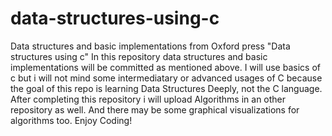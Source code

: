 # data-structures-using-c
Data structures and basic implementations from Oxford press "Data structures using c"
In this repository data structures and basic implementations will be committed as mentioned above. 
I will use basics of c but i will not mind some intermediatary or advanced usages of C because the goal of this repo is learning Data Structures Deeply, not the C language.
After completing this repository i will upload Algorithms in an other repository as well.
And there may be some graphical visualizations for algorithms too. 
Enjoy Coding!

